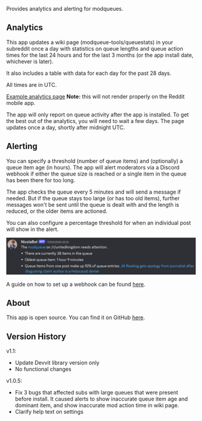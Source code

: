 Provides analytics and alerting for modqueues.

## Analytics

This app updates a wiki page (modqueue-tools/queuestats) in your subreddit once a day with statistics on queue lengths and queue action times for the last 24 hours and for the last 3 months (or the app install date, whichever is later).

It also includes a table with data for each day for the past 28 days.

All times are in UTC.

[Example analytics page](https://www.reddit.com/r/fsvapps/wiki/modqueue-tools/examplestats)
**Note:** this will not render properly on the Reddit mobile app.

The app will only report on queue activity after the app is installed. To get the best out of the analytics, you will need to wait a few days. The page updates once a day, shortly after midnight UTC.

## Alerting

You can specify a threshold (number of queue items) and (optionally) a queue item age (in hours). The app will alert moderators via a Discord webhook if either the queue size is reached or a single item in the queue has been there for too long.

The app checks the queue every 5 minutes and will send a message if needed. But if the queue stays too large (or has too old items), further messages won't be sent until the queue is dealt with and the length is reduced, or the older items are actioned.

You can also configure a percentage threshold for when an individual post will show in the alert.

![Example Screenshot](https://raw.githubusercontent.com/fsvreddit/modqueue-tools/main/doc_images/ModqueueAlert.png)

A guide on how to set up a webhook can be found [here](https://support.discord.com/hc/en-us/articles/228383668-Intro-to-Webhooks).

## About

This app is open source. You can find it on GitHub [here](https://github.com/fsvreddit/modqueue-tools).

## Version History

v1.1: 

- Update Devvit library version only
- No functional changes

v1.0.5: 

- Fix 3 bugs that affected subs with large queues that were present before install. It caused alerts to show inaccurate queue item age and dominant item, and show inaccurate mod action time in wiki page. 
- Clarify help text on settings
